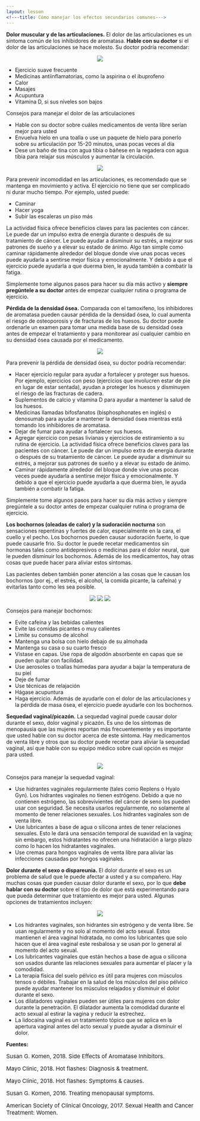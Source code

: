 ```yaml
---
layout: lesson
<!---title: Cómo manejar los efectos secundarios comunes--->
---
```


**Dolor muscular y de las articulaciones.** El dolor de las articulaciones es un síntoma común de los inhibidores de aromatasa. **Hable con su doctor** si el dolor de las articulaciones se hace molesto. Su doctor podría recomendar:

<p align="center">
<img src="https://scnslabutsa.github.io/myhthelperEduContent/Images/Female Exercising.jpg"/>
</p>

* Ejercicio suave frecuente
* Medicinas antiinflamatorias, como la aspirina o el ibuprofeno
* Calor
* Masajes
* Acupuntura
* Vitamina D, si sus niveles son bajos

Consejos para manejar el dolor de las articulaciones

* Hable con su doctor sobre cuáles medicamentos de venta libre serían mejor para usted
* Envuelva hielo en una toalla o use un paquete de hielo para ponerlo sobre su articulación por 15-20 minutos, unas pocas veces al día
* Dese un baño de tina con agua tibia o báñese en la regadera con agua tibia para relajar sus músculos y aumentar la circulación.

<p align="center">
<!--img src="https://scnslabutsa.github.io/myhthelperEduContent/Images/AI1.png"/-->
<img src="https://scnslabutsa.github.io/myhthelperEduContent/Images/AAYogawoman.PNG"/>
</p>

Para prevenir incomodidad en las articulaciones, es recomendado que se mantenga en movimiento y activa. 
El ejercicio no tiene que ser complicado ni durar mucho tiempo. Por ejemplo, usted puede:

* Caminar
* Hacer yoga
* Subir las escaleras un piso más

La actividad física ofrece beneficios claves para las pacientes con cáncer. Le puede dar un impulso extra de energía durante o después de su tratamiento de cáncer. Le puede ayudar a disminuir su estrés, a mejorar sus patrones de sueño y a elevar su estado de ánimo. Algo tan simple como caminar rápidamente alrededor del bloque donde vive unas pocas veces puede ayudarla a sentirse mejor física y emocionalmente. Y debido a que el ejercicio puede ayudarla a que duerma bien, le ayuda también a combatir la fatiga. 

Simplemente tome algunos pasos para hacer su día más activo y **siempre pregúntele a su doctor** antes de empezar cualquier rutina o programa de ejercicio.

**Pérdida de la densidad ósea.** Comparada con el tamoxifeno, los inhibidores de aromatasa pueden causar pérdida de la densidad ósea, lo cual aumenta el riesgo de osteoporosis y de fracturas de los huesos. Su doctor puede ordenarle un examen para tomar una medida base de su densidad ósea antes de empezar el tratamiento y para monitorear así cualquier cambio en su densidad ósea causada por el medicamento. 

<p align="center">
<img src="https://scnslabutsa.github.io/myhthelperEduContent/Images/Female dr and patient2.jpg"/>
</p>

Para prevenir la pérdida de densidad ósea, su doctor podría recomendar: 

* Hacer ejercicio regular para ayudar a fortalecer y proteger sus huesos. Por ejemplo, ejercicios con peso (ejercicios que involucren estar de pie en lugar de estar sentada), ayudan a proteger los huesos y disminuyen el riesgo de las fracturas de cadera. 
* Suplementos de calcio y vitamina D para ayudar a mantener la salud de los huesos.
* Medicinas llamadas bifosfanatos (bisphosphonates en inglés) o denosumab para ayudar a mantener la densidad ósea mientras está tomando los inhibidores de aromatasa.
* Dejar de fumar para ayudar a fortalecer sus huesos. 
* Agregar ejercicio con pesas livianas y ejercicios de estiramiento a su rutina de ejercicio. La actividad física ofrece beneficios claves para las pacientes con cáncer. Le puede dar un impulso extra de energía durante o después de su tratamiento de cáncer. Le puede ayudar a disminuir su estrés, a mejorar sus patrones de sueño y a elevar su estado de ánimo. 
* Caminar rápidamente alrededor del bloque donde vive unas pocas veces puede ayudarla a sentirse mejor física y emocionalmente. Y debido a que el ejercicio puede ayudarla a que duerma bien, le ayuda también a combatir la fatiga. 

Simplemente tome algunos pasos para hacer su día más activo y siempre pregúntele a su doctor antes de empezar cualquier rutina o programa de ejercicio.

**Los bochornos (oleadas de calor) y la sudoración nocturna** son sensaciones repentinas y fuertes de calor, especialmente en la cara, el cuello y el pecho. Los bochornos pueden causar sudoración fuerte, lo que puede causarle frio. Su doctor le puede recetar medicamentos sin hormonas tales como antidepresivos o medicinas para el dolor neural, que le pueden disminuir los bochornos. Además de los medicamentos, hay otras cosas que puede hacer para aliviar estos síntomas.

Las pacientes deben también poner atención a las cosas que le causan los bochornos (por ej., el estrés, el alcohol, la comida picante, la cafeína) y evitarlas tanto como les sea posible. 

<p align="center">
<img src="https://scnslabutsa.github.io/myhthelperEduContent/Images/Hotflashes_keepcool.PNG"/>
<img src="https://scnslabutsa.github.io/myhthelperEduContent/Images/Hotflashes_layers.PNG"/>
<img src="https://scnslabutsa.github.io/myhthelperEduContent/Images/Hotflashes_sprays.PNG"/>
</p>

Consejos para manejar bochornos:

* Evite cafeína y las bebidas calientes
* Evite las comidas picantes o muy calientes
* Limite su consumo de alcohol
* Mantenga una bolsa con hielo debajo de su almohada
* Mantenga su casa o su cuarto fresco
* Vístase en capas. Use ropa de algodón absorbente en capas que se pueden quitar con facilidad.
* Use aerosoles o toallas húmedas para ayudar a bajar la temperatura de su piel
* Deje de fumar
* Use técnicas de relajación 
* Hágase acupuntura
* Haga ejercicio. Además de ayudarle con el dolor de las articulaciones y la pérdida de masa ósea, el ejercicio puede ayudarle con los bochornos.

**Sequedad vaginal/picazón.** La sequedad vaginal puede causar dolor durante el sexo, dolor vaginal y picazón. Es uno de los síntomas de menopausia que las mujeres reportan más frecuentemente y es importante que usted hable con su doctor acerca de este síntoma. Hay medicamentos de venta libre y otros que su doctor puede recetar para aliviar la sequedad vaginal, así que hable con su equipo médico sobre cual opción es mejor para usted. 

<p align="center">
<!--img src="https://scnslabutsa.github.io/myhthelperEduContent/Images/AI1.png"/-->
<img src="https://scnslabutsa.github.io/myhthelperEduContent/Images/Replens.PNG"/>
</p>

Consejos para manejar la sequedad vaginal:

* Use hidrantes vaginales regularmente (tales como Replens o Hyalo Gyn). Los hidrantes vaginales no tienen estrógeno. Debido a que no contienen estrógeno, las sobrevivientes del cáncer de seno los pueden usar con seguridad. Se necesita usarlos regularmente, no solamente al momento de tener relaciones sexuales. Los hidrantes vaginales son de venta libre. 
* Use lubricantes a base de agua o silicona antes de tener relaciones sexuales. Esto le dará una sensación temporal de suavidad en la vagina; sin embargo, estos hidratantes no ofrecen una hidratación a largo plazo como lo hacen los hidratantes vaginales. 
* Use cremas para hongos vaginales de venta libre para aliviar las infecciones causadas por hongos vaginales.

**Dolor durante el sexo o dispareunia.** El dolor durante el sexo es un problema de salud que le puede afectar a usted y a su compañero. Hay muchas cosas que pueden causar dolor durante el sexo, por lo que **debe hablar con su doctor** sobre el tipo de dolor que está experimentando para que pueda determinar que tratamiento es mejor para usted. Algunas opciones de tratamientos incluyen:

<p align="center">
<!--img src="https://scnslabutsa.github.io/myhthelperEduContent/Images/AI1.png"/-->
<img src="https://scnslabutsa.github.io/myhthelperEduContent/Images/Komen_AAcouple2.PNG"/>
</p>

* Los hidrantes vaginales, son hidrantes sin estrógeno y de venta libre. Se usan regularmente y no solo al momento del acto sexual. Estos mantienen el área vaginal hidratada, no como los lubricantes que solo hacen que el área vaginal este resbalosa y se usan por lo general al momento del acto sexual. 
* Los lubricantes vaginales que están hechos a base de agua o silicona son usados durante las relaciones sexuales para aumentar el placer y la comodidad. 
* La terapia física del suelo pélvico es útil para mujeres con músculos tensos o débiles. Trabajar en la salud de los músculos del piso pélvico puede ayudar mantener los músculos relajados y disminuir el dolor durante el sexo.
* Los dilatadores vaginales pueden ser útiles para mujeres con dolor durante la penetración. El dilatador aumenta la comodidad durante el acto sexual al estirar la vagina y reducir la estrechez. 
* La lidocaína vaginal es un tratamiento tópico que se aplica en la apertura vaginal antes del acto sexual y puede ayudar a disminuir el dolor.

**Fuentes:**

<span style="font-size:15px;">Susan G. Komen, 2018. Side Effects of Aromatase Inhibitors.</span>
		
<span style="font-size:15px;">Mayo Clinic, 2018. Hot flashes: Diagnosis & treatment.</span>
			
<span style="font-size:15px;">Mayo Clinic, 2018. Hot flashes: Symptoms & causes.</span>
				
<span style="font-size:15px;">Susan G. Komen, 2016. Treating menopausal symptoms.</span>

<span style="font-size:15px;">American Society of Clinical Oncology, 2017. Sexual Health and Cancer Treatment: Women.</span>


